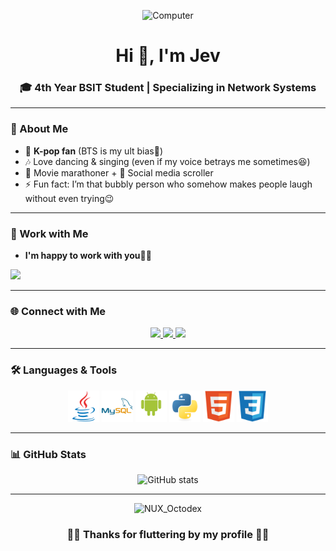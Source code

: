 <p align="center">
  <img src="https://media.giphy.com/media/l3vR85PnGsBwu1PFK/giphy.gif" width="600" alt="Computer"/> <!-- Computer GIF -->
</p>

<h1 align="center">Hi 👋, I'm Jev</h1>
<h3 align="center">🎓 4th Year BSIT Student | Specializing in Network Systems </h3>

---

### 🦋 About Me
- 💜 **K-pop fan** (BTS is my ult bias💜)
- 🎶 Love dancing & singing (even if my voice betrays me sometimes😆)
- 🎥 Movie marathoner + 📱 Social media scroller
- ⚡ Fun fact: I’m that bubbly person who somehow makes people laugh without even trying😉

---

### 💪 Work with Me
- **I'm happy to work with you🤞🤝**
<img src="https://github.com/Anmol-Baranwal/Cool-GIFs-For-GitHub/assets/74038190/f5d2d866-d25c-4873-8d82-425d2c62fc2e" width="500">

---

### 🌐 Connect with Me
<p align="center">
  <a href="https://www.facebook.com/jevelou.pretty" target="_blank">
     <img src="https://user-images.githubusercontent.com/74038190/235294010-ec412ef5-e3da-4efa-b1d4-0ab4d4638755.gif" width="100">
  </a>
  <a href="https://www.instagram.com/tiny_gorgesj/" target="_blank">
    <img src="https://user-images.githubusercontent.com/74038190/235294013-a33e5c43-a01c-43f6-b44d-a406d8b4ab75.gif" width="100">
  </a>
  <a href="https://discord.com/users/jevelou_subaan" target="_blank">
    <img src="https://user-images.githubusercontent.com/74038190/235294015-47144047-25ab-417c-af1b-6746820a20ff.gif" width="100">
  </a>
</p>

---

### 🛠️ Languages & Tools
<p align="center">
  <img src="https://raw.githubusercontent.com/devicons/devicon/master/icons/java/java-original.svg" width="50" height="50" alt="Java"/>
  <img src="https://raw.githubusercontent.com/devicons/devicon/master/icons/mysql/mysql-original-wordmark.svg" width="50" height="50" alt="MySQL"/>
  <img src="https://raw.githubusercontent.com/devicons/devicon/master/icons/android/android-original-wordmark.svg" width="50" height="50" alt="Android"/>
  <img src="https://raw.githubusercontent.com/devicons/devicon/master/icons/python/python-original.svg" width="50" height="50" alt="Python"/>
  <img src="https://raw.githubusercontent.com/devicons/devicon/master/icons/html5/html5-original.svg" width="50" height="50" alt="HTML"/>
  <img src="https://raw.githubusercontent.com/devicons/devicon/master/icons/css3/css3-original.svg" width="50" height="50" alt="CSS"/>
</p>

---

### 📊 GitHub Stats
<p align="center">
  <img src="https://github-readme-stats.vercel.app/api?username=jev&show_icons=true&theme=radical" alt="GitHub stats"/>
</p>


---

<p align="center">
  <img src="https://user-images.githubusercontent.com/74038190/212741999-016fddbd-617a-4448-8042-0ecf907aea25.gif" width="500" alt="NUX_Octodex">
</p>

<h3 align="center">🦋💜 Thanks for fluttering by my profile 💜🦋</h3>
